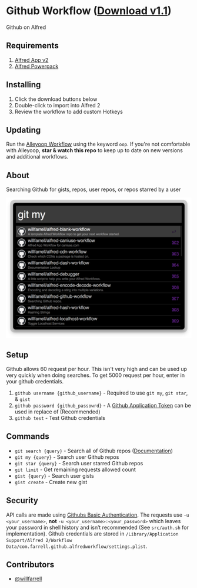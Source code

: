 Github Workflow ([Download v1.1](https://raw.github.com/willfarrell/alfred-github-workflow/master/Github.alfredworkflow))
=====================

Github on Alfred

## Requirements
1. [Alfred App v2](http://www.alfredapp.com/#download)
1. [Alfred Powerpack](https://buy.alfredapp.com/)

## Installing
1. Click the download buttons below
2. Double-click to import into Alfred 2
3. Review the workflow to add custom Hotkeys

## Updating
Run the [Alleyoop Workflow](http://www.alfredforum.com/topic/1582-alleyoop-update-alfred-workflows/) using the keyword `oop`. If you're not comfortable with Alleyoop, **star & watch this repo** to keep up to date on new versions and additional workflows.

## About
Searching Github for gists, repos, user repos, or repos starred by a user

![alt text][my]

## Setup
Github allows 60 request per hour. This isn't very high and can be used up very quickly when doing searches. To get 5000 request per hour, enter in your github credentials.

1. `github username {github_username}` - Required to use `git my`, `git star`, & `gist`
1. `github password {github_passowrd}` - A [Github Application Token](https://help.github.com/articles/creating-an-access-token-for-command-line-use#creating-a-token) can be used in replace of (Recommended)
1. `github test` - Test Github credentials

## Commands
- `git search {query}` - Search all of Github repos ([Documentation](https://help.github.com/articles/searching-repositories))
- `git my {query}` - Search user Github repos
- `git star {query}` - Search user starred Github repos
- `git limit` - Get remaining requests allowed count
- `gist {query}` - Search user gists
- `gist create` - Create new gist

## Security
API calls are made using [Githubs Basic Authentication](http://developer.github.com/guides/getting-started/#authentication). The requests use `-u <your_username>`, **not** `-u <your_username>:<your_password>` which leaves your password in shell history and isn’t recommended (See `src/auth.sh` for implementation). Github credentials are stored in `/Library/Application Support/Alfred 2/Workflow Data/com.farrell.github.alfredworkflow/settings.plist`.

## Contributors
- [@willfarrell](https://github.com/willfarrell)

[my]: ./screenshots/my.png "Github Workflow"